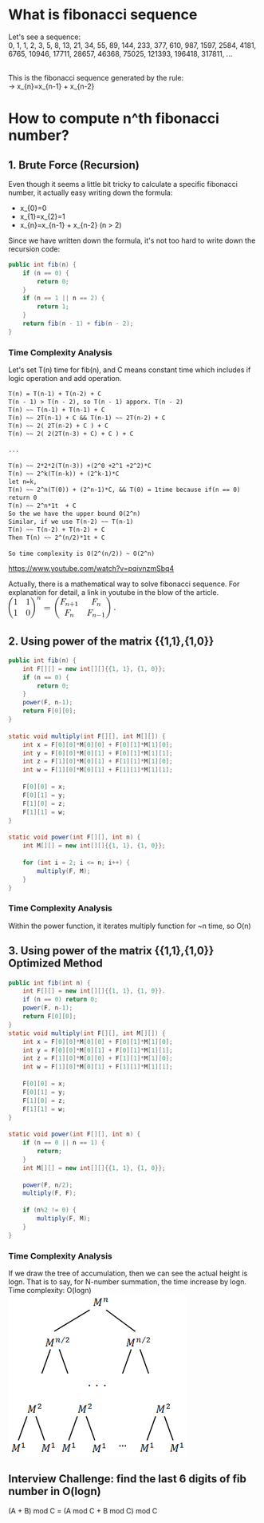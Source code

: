 # What is fibonacci sequence

Let's see a sequence: 
<br>
0, 1, 1, 2, 3, 5, 8, 13, 21, 34, 55, 89, 144, 233, 377, 610, 987, 1597, 2584, 4181, 6765, 10946, 17711, 28657, 46368, 75025, 121393, 196418, 317811, ...

<br>
This is the fibonacci sequence generated by the rule:

<br>
-> x_{n}=x_{n-1} + x_{n-2}


# How to compute n^th fibonacci number?

## 1. Brute Force (Recursion)

Even though it seems a little bit tricky to calculate a specific fibonacci number, it actually easy writing down the formula:
 
* x_{0}=0
* x_{1}=x_{2}=1
* x_{n}=x_{n-1} + x_{n-2} (n > 2)

Since we have written down the formula, it's not too hard to write down the recursion code:

```java
public int fib(n) {
    if (n == 0) {
        return 0;
    }
    if (n == 1 || n == 2) {
        return 1;
    }
    return fib(n - 1) + fib(n - 2);
}
```
### Time Complexity Analysis
Let's set T(n) time for fib(n), and C means constant time which includes if logic operation and add operation.
```
T(n) = T(n-1) + T(n-2) + C
T(n - 1) > T(n - 2), so T(n - 1) apporx. T(n - 2)
T(n) ~~ T(n-1) + T(n-1) + C
T(n) ~~ 2T(n-1) + C && T(n-1) ~~ 2T(n-2) + C
T(n) ~~ 2( 2T(n-2) + C ) + C
T(n) ~~ 2( 2(2T(n-3) + C) + C ) + C

...

T(n) ~~ 2*2*2(T(n-3)) +(2^0 +2^1 +2^2)*C
T(n) ~~ 2^k(T(n-k)) + (2^k-1)*C
let n=k, 
T(n) ~~ 2^n(T(0)) + (2^n-1)*C, && T(0) = 1time because if(n == 0) return 0
T(n) ~~ 2^n*1t  + C
So the we have the upper bound O(2^n)
Similar, if we use T(n-2) ~~ T(n-1)
T(n) ~~ T(n-2) + T(n-2) + C
Then T(n) ~~ 2^(n/2)*1t + C

So time complexity is O(2^(n/2)) ~ O(2^n)

```
https://www.youtube.com/watch?v=pqivnzmSbq4
<br>

Actually, there is a mathematical way to solve fibonacci sequence. For explanation for detail, a link in youtube in the blow of the article.
<br>
![alt text](./fibonaccimatrix.png)


## 2. Using power of the matrix {{1,1},{1,0}} 
```java
public int fib(n) {
    int F[][] = new int[][]{{1, 1}, {1, 0}};
    if (n == 0) {
        return 0;
    }
    power(F, n-1);
    return F[0][0];
}

static void multiply(int F[][], int M[][]) {
    int x = F[0][0]*M[0][0] + F[0][1]*M[1][0];
    int y = F[0][0]*M[0][1] + F[0][1]*M[1][1];
    int z = F[1][0]*M[0][1] + F[1][1]*M[1][0];
    int w = F[1][0]*M[0][1] + F[1][1]*M[1][1];

    F[0][0] = x;
    F[0][1] = y;
    F[1][0] = z;
    F[1][1] = w;
}

static void power(int F[][], int n) {
    int M[][] = new int[][]{{1, 1}, {1, 0}};

    for (int i = 2; i <= n; i++) {
        multiply(F, M);
    }
}
```

### Time Complexity Analysis
Within the power function, it iterates multiply function for ~n time, so O(n)

## 3. Using power of the matrix {{1,1},{1,0}} Optimized Method
```java
public int fib(int n) {
    int F[][] = new int[][]{{1, 1}, {1, 0}}.
    if (n == 0) return 0;
    power(F, n-1);
    return F[0][0];
}
static void multiply(int F[][], int M[][]) {
    int x = F[0][0]*M[0][0] + F[0][1]*M[1][0];
    int y = F[0][0]*M[0][1] + F[0][1]*M[1][1];
    int z = F[1][0]*M[0][0] + F[1][1]*M[1][0];
    int w = F[1][0]*M[0][1] + F[1][1]*M[1][1];

    F[0][0] = x;
    F[0][1] = y;
    F[1][0] = z;
    F[1][1] = w;
}

static void power(int F[][], int n) {
    if (n == 0 || n == 1) {
        return;
    }
    int M[][] = new int[][]{{1, 1}, {1, 0}};

    power(F, n/2);
    multiply(F, F);

    if (n%2 != 0) {
        multiply(F, M);
    }
}
```
### Time Complexity Analysis
If we draw the tree of accumulation, then we can see the actual height is logn.
That is to say, for N-number summation, the time increase by logn. Time complexity: O(logn)  
![alt text](./fibonacciMatrixTree.png)

## Interview Challenge: find the last 6 digits of fib number in O(logn)
(A + B) mod C = (A mod C + B mod C) mod C